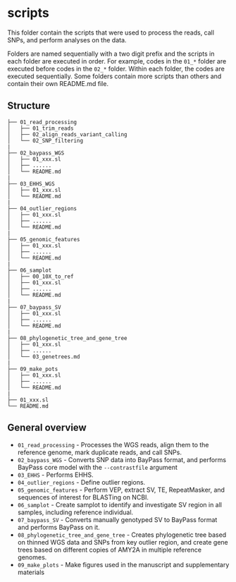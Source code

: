 # scripts

This folder contain the scripts that were used to process the reads, call SNPs, and perform analyses on the data.

Folders are named sequentially with a two digit prefix and the scripts in each folder are executed in order. For example, codes in the `01_*` folder are executed before codes in the `02_*` folder. Within each folder, the codes are executed sequentially. Some folders contain more scripts than others and contain their own README.md file.

## Structure

```
├── 01_read_processing
│   ├── 01_trim_reads
│   ├── 02_align_reads_variant_calling
│   └── 02_SNP_filtering
|
├── 02_baypass_WGS
│   ├── 01_xxx.sl
│   ├── ......
│   └── README.md
|
├── 03_EHHS_WGS
│   ├── 01_xxx.sl
│   └── README.md
|
├── 04_outlier_regions
│   ├── 01_xxx.sl
│   ├── ......
│   └── README.md
|
├── 05_genomic_features
│   ├── 01_xxx.sl
│   ├── ......
│   └── README.md
|
├── 06_samplot
│   ├── 00_10X_to_ref
│   ├── 01_xxx.sl
│   ├── ......
│   └── README.md
|
├── 07_baypass_SV
│   ├── 01_xxx.sl
│   ├── ......
│   └── README.md
|
├── 08_phylogenetic_tree_and_gene_tree
│   ├── 01_xxx.sl
│   ├── ......
│   └── 03_genetrees.md
|
├── 09_make_pots
│   ├── 01_xxx.sl
│   ├── ......
│   └── README.md
|
├── 01_xxx.sl
└── README.md
```
## General overview

* `01_read_processing` - Processes the WGS reads, align them to the reference genome, mark duplicate reads, and call SNPs. 
* `02_baypass_WGS` - Converts SNP data into BayPass format, and performs BayPass core model with the `--contrastfile` argument
* `03_EHHS` - Performs EHHS.
* `04_outlier_regions` - Define outlier regions.
* `05_genomic_features` - Perform VEP, extract SV, TE, RepeatMasker, and sequences of interest for BLASTing on NCBI.
* `06_samplot` - Create samplot to identify and investigate SV region in all samples, including reference individual.
* `07_baypass_SV` - Converts manually genotyped SV to BayPass format and performs BayPass on it.
* `08_phylogenetic_tree_and_gene_tree` - Creates phylogenetic tree based on thinned WGS data and SNPs from key outlier region, and create gene trees based on different copies of AMY2A in multiple reference genomes.
* `09_make_plots` - Make figures used in the manuscript and supplementary materials

